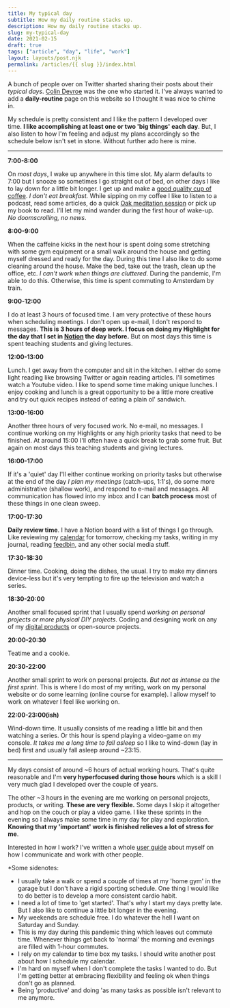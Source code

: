 ```yaml
---
title: My typical day
subtitle: How my daily routine stacks up.
description: How my daily routine stacks up.
slug: my-typical-day
date: 2021-02-15
draft: true
tags: ["article", "day", "life", "work"]
layout: layouts/post.njk
permalink: /articles/{{ slug }}/index.html
---
```


A bunch of people over on Twitter sharted sharing their posts about their _typical days_.  [Colin Devroe](http://cdevroe.com/2021/01/07/my-typical-day/) was the one who started it. I've always wanted to add a **daily-routine** page on this website so I thought it was nice to chime in. 

My schedule is pretty consistent and I like the pattern I developed over time. **I like accomplishing at least one or two 'big things' each day**. But, I also listen to how I'm feeling and adjust my plans accordingly so the schedule below isn't set in stone. Without further ado here is mine.

---

**7:00-8:00**

On _most days_, I wake up anywhere in this time slot. My alarm defaults to 7:00 but I snooze so sometimes I go straight out of bed, on other days I like to lay down for a little bit longer. I get up and make a [good quality cup of coffee][coffee]. _I don't eat breakfast._ While sipping on my coffee I like to listen to a podcast, read some articles, do a quick [Oak meditation session][oak] or pick up my book to read. I’ll let my mind wander during the first hour of wake-up. _No doomscrolling, no news_.

**8:00-9:00**

When the caffeine kicks in the next hour is spent doing some stretching with some gym equipment or a small walk around the house and getting myself dressed and ready for the day. During this time I also like to do some cleaning around the house. Make the bed, take out the trash, clean up the office, etc. _I can't work when things are cluttered._ During the pandemic, I'm able to do this. Otherwise, this time is spent commuting to Amsterdam by train.

**9:00-12:00**

I do at least 3 hours of focused time. I am very protective of these hours when scheduling meetings. I don't open up e-mail, I don't respond to messages. **This is 3 hours of deep work. I focus on doing my Highlight for the day that I set in [Notion][notion] the day before.** But on most days this time is spent teaching students and giving lectures.

**12:00-13:00**

Lunch. I get away from the computer and sit in the kitchen. I either do some light reading like browsing Twitter or again reading articles. I'll sometimes watch a Youtube video. I like to spend some time making unique lunches. I enjoy cooking and lunch is a great opportunity to be a little more creative and try out quick recipes instead of eating a plain ol' sandwich.

**13:00-16:00**

Another three hours of very focused work. No e-mail, no messages. I continue working on my Highlights or any high priority tasks that need to be finished. At around 15:00 I'll often have a quick break to grab some fruit. But again on most days this teaching students and giving lectures.

**16:00-17:00**

If it's a 'quiet' day I'll either continue working on priority tasks but otherwise at the end of the day _I plan my meetings_ (catch-ups, 1:1's), do some more administrative (shallow work), and respond to e-mail and messages. All communication has flowed into my inbox and I can **batch process** most of these things in one clean sweep.

**17:00-17:30**

**Daily review time**. I have a Notion board with a list of things I go through. Like reviewing my [calendar][calendar] for tomorrow, checking my tasks, writing in my journal, reading [feedbin][feedbin], and any other social media stuff.

**17:30-18:30**

Dinner time. Cooking, doing the dishes, the usual. I try to make my dinners device-less but it's very tempting to fire up the television and watch a series.

**18:30-20:00**

Another small focused sprint that I usually spend _working on personal projects or more physical DIY projects_. Coding and designing work on any of my [digital products](/projects) or open-source projects.

**20:00-20:30**

Teatime and a cookie.

**20:30-22:00**

Another small sprint to work on personal projects. _But not as intense as the first sprint_. This is where I do most of my writing, work on my personal website or do some learning (online course for example). I allow myself to work on whatever I feel like working on. 

**22:00-23:00(ish)**

Wind-down time. It usually consists of me reading a little bit and then watching a series. Or this hour is spend playing a video-game on my console. _It takes me a long time to fall asleep_ so I like to wind-down (lay in bed) first and usually fall asleep around ~23:15.

---

My days consist of around ~6 hours of actual working hours. That's quite reasonable and I'm **very hyperfocused during those hours** which is a skill I very much glad I developed over the couple of years.

The other ~3 hours in the evening are me working on personal projects, products, or writing. **These are very flexible.** Some days I skip it altogether and hop on the couch or play a video game. I like these sprints in the evening so I always make some time in my day for play and exploration. **Knowing that my 'important' work is finished relieves a lot of stress for me**.

Interested in how I work? I've written a whole [user guide](/guides/user-guide) about myself on how I communicate and work with other people.

*Some sidenotes:

* I usually take a walk or spend a couple of times at my 'home gym' in the garage but I don't have a rigid sporting schedule. One thing I would like to do better is to develop a more consistent cardio habit.
* I need a lot of time to 'get started'. That's why I start my days pretty late. But I also like to continue a little bit longer in the evening.
* My weekends are schedule free. I do whatever the hell I want on Saturday and Sunday.
* This is my day during this pandemic thing which leaves out commute time. Whenever things get back to 'normal' the morning and evenings are filled with 1-hour commutes.
* I rely on my calendar to time box my tasks. I should write another post about how I schedule my calendar.
* I'm hard on myself when I don't complete the tasks I wanted to do. But I'm getting better at embracing flexibility and feeling ok when things don't go as planned.
* Being 'productive' and doing 'as many tasks as possible isn't relevant to me anymore.

[coffee]: https://www.youtube.com/channel/UCMb0O2CdPBNi-QqPk5T3gsQ
[oak]: https://www.oakmeditation.com
[notion]: http://notion.so
[calendar]: https://flexibits.com/fantastical
[feedbin]: http://feedbin.com